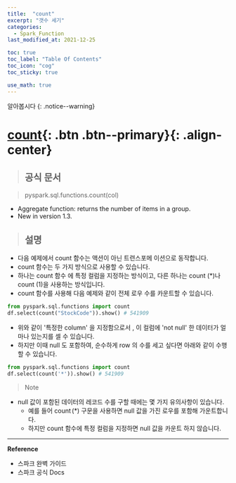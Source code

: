 ```yaml
---
title:  "count"
excerpt: "갯수 세기"
categories:
  - Spark_Function
last_modified_at: 2021-12-25

toc: true
toc_label: "Table Of Contents"
toc_icon: "cog"
toc_sticky: true

use_math: true
---
```


알아봅시다
{: .notice--warning}

# [count](#link){: .btn .btn--primary}{: .align-center}

> ## 공식 문서

> pyspark.sql.functions.count(col)

- Aggregate function: returns the number of items in a group.
- New in version 1.3.

> ## 설명

- 다음 예제에서 count 함수는 액션이 아닌 트련스포메 이션으로 동작합니다.
-  count 함수는 두 가지 방식으로 사용할 수 있습니다. 
- 하나는 count 함수 에 특정 컬럼을 지정하는 방식이고, 다른 하나는 count (*)나 count (1)을 사용하는 방식입니다. 
- count 함수를 사용해 다음 예제와 같이 전체 로우 수를 카운트할 수 있습니다.

```python
from pyspark.sql.functions import count
df.select(count("StockCode")).show() # 541909
```

- 위와 같이 '특정한 column' 을 지정함으로서 , 이 컬럼에 'not null' 한 데이터가 얼마나 있는지를 셀 수 있습니다.
- 하지만 이때 null 도 포함하여, 순수하게 row 의 수를 세고 싶다면 아래와 같이 수행할 수 있습니다.

```python
from pyspark.sql.functions import count
df.select(count('*')).show() # 541909
```

> Note

- null 값이 포함된 데이터의 레코드 수를 구할 때에는 몇 가지 유의사항이 있습니다. 
  - 예를 들어 $\operatorname{count}(*)$ 구문을 사용하면 null 값을 가진 로우를 포함해 가운트합니다. 
  - 하지만 count 함수에 특정 컬럼을 지정하면 null 값을 카운트 하지 않습니다.


---

**Reference**

- 스파크 완벽 가이드
- 스파크 공식 Docs

